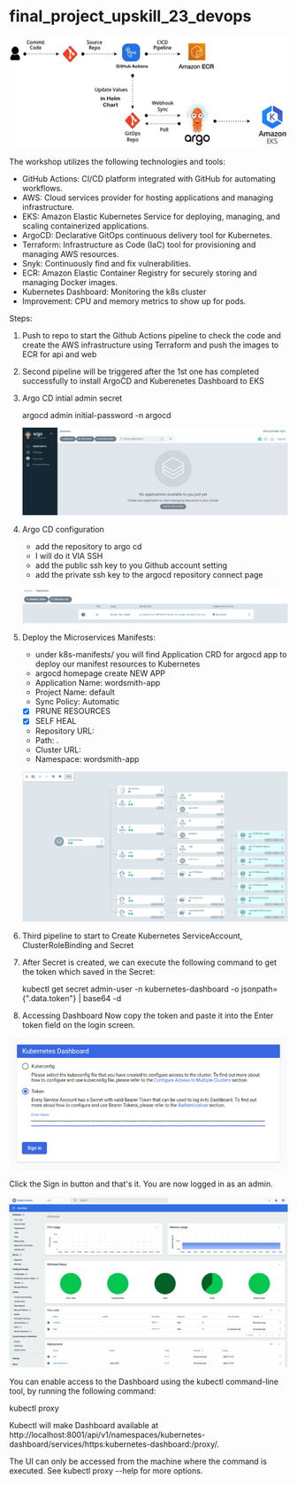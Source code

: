 # final_project_upskill_23_devops

![alt text](image-2.png)

The workshop utilizes the following technologies and tools:

- GitHub Actions: CI/CD platform integrated with GitHub for automating workflows.
- AWS: Cloud services provider for hosting applications and managing infrastructure.
- EKS: Amazon Elastic Kubernetes Service for deploying, managing, and scaling containerized applications.
- ArgoCD: Declarative GitOps continuous delivery tool for Kubernetes.
- Terraform: Infrastructure as Code (IaC) tool for provisioning and managing AWS resources.
- Snyk: Continuously find and fix vulnerabilities.
- ECR: Amazon Elastic Container Registry for securely storing and managing Docker images.
- Kubernetes Dashboard: Monitoring the k8s cluster
- Improvement: CPU and memory metrics to show up for pods.

Steps:

1) Push to repo to start the Github Actions pipeline to check the code and create the AWS infrastructure using Terraform and push the images to ECR for api and web
2) Second pipeline will be triggered after the 1st one has completed successfully to install ArgoCD and Kuberenetes Dashboard to EKS
3) Argo CD intial admin secret
    
    argocd admin initial-password -n argocd

    ![alt text](image-3.png)

4) Argo CD configuration

    - add the repository to argo cd
    - I will do it VIA SSH
    - add the public ssh key to you Github account setting
    - add the private ssh key to the argocd repository connect page

    ![alt text](image-4.png)

5) Deploy the Microservices Manifests:

    - under k8s-manifests/ you will find Application CRD for argocd app to deploy our manifest resources to Kubernetes
    - argocd homepage create NEW APP
    - Application Name: wordsmith-app
    - Project Name: default
    - Sync Policy: Automatic
    - [x] PRUNE RESOURCES
    - [x] SELF HEAL
    - Repository URL:
    - Path: .
    - Cluster URL:
    - Namespace: wordsmith-app

    ![alt text](image-5.png)
    
3) Third pipeline to start to Create Kubernetes ServiceAccount, ClusterRoleBinding and Secret
4) After Secret is created, we can execute the following command to get the token which saved in the Secret:

    kubectl get secret admin-user -n kubernetes-dashboard -o jsonpath={".data.token"} | base64 -d

5) Accessing Dashboard
Now copy the token and paste it into the Enter token field on the login screen.

![alt text](image.png)

Click the Sign in button and that's it. You are now logged in as an admin.

![alt text](image-1.png)

You can enable access to the Dashboard using the kubectl command-line tool, by running the following command:

kubectl proxy

Kubectl will make Dashboard available at http://localhost:8001/api/v1/namespaces/kubernetes-dashboard/services/https:kubernetes-dashboard:/proxy/.

The UI can only be accessed from the machine where the command is executed. See kubectl proxy --help for more options.

